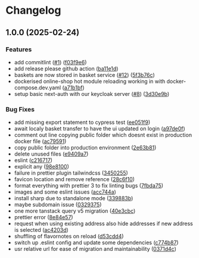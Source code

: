 # Changelog

## 1.0.0 (2025-02-24)


### Features

* add commitlint ([#1](https://github.com/KompBasEntw-HTW/online-shop/issues/1)) ([f03f9e6](https://github.com/KompBasEntw-HTW/online-shop/commit/f03f9e6a7e7336fe80caa285796cff239ba3a3c8))
* add release please github action ([ba11e1d](https://github.com/KompBasEntw-HTW/online-shop/commit/ba11e1d998ecdbe7860fecfb68085a988aff0763))
* baskets are now stored in basket service ([#12](https://github.com/KompBasEntw-HTW/online-shop/issues/12)) ([5f3b76c](https://github.com/KompBasEntw-HTW/online-shop/commit/5f3b76cb0474c5d0f4e70702ede5052c208fc3b2))
* dockerised online-shop hot module reloading working in with docker-compose.dev.yaml ([a71b1bf](https://github.com/KompBasEntw-HTW/online-shop/commit/a71b1bf0735a6031e6f96d235d42a44c4b65923d))
* setup basic next-auth with our keycloak server ([#8](https://github.com/KompBasEntw-HTW/online-shop/issues/8)) ([3d30e9b](https://github.com/KompBasEntw-HTW/online-shop/commit/3d30e9bfbc92312bceabf2224cbbbd7db879ca0b))


### Bug Fixes

* add missing export statement to cypress test ([ee051f9](https://github.com/KompBasEntw-HTW/online-shop/commit/ee051f9ffe6f3d20f4415ec5e777a8545816e659))
* await localy basket transfer to have the ui updated on login ([a97de0f](https://github.com/KompBasEntw-HTW/online-shop/commit/a97de0ff77bc0c19ddba51e4d329d38e6644523e))
* comment out line copying public folder which doesnt exist in production docker file ([ac79591](https://github.com/KompBasEntw-HTW/online-shop/commit/ac795911b45e8d9c48d4193acb04ff7619dcb631))
* copy public folder into production environment ([2e63b81](https://github.com/KompBasEntw-HTW/online-shop/commit/2e63b81fbe72f7bc3eea8d69dc2c34a512a915bf))
* delete unused files ([e9409a7](https://github.com/KompBasEntw-HTW/online-shop/commit/e9409a7067f9ee9268102408e4ee79e375cf64e5))
* eslint ([c216717](https://github.com/KompBasEntw-HTW/online-shop/commit/c2167174cbb8ddc2fb65142b1bef2ef3f2419b17))
* explicit any ([98e8100](https://github.com/KompBasEntw-HTW/online-shop/commit/98e8100f4ffbb6a0486a98433ad667e2a71eac38))
* failure in prettier plugin tailwindcss ([3450255](https://github.com/KompBasEntw-HTW/online-shop/commit/34502553177ca4f81093d58526dfe1aad868c33f))
* favicon location and remove reference ([28c6f10](https://github.com/KompBasEntw-HTW/online-shop/commit/28c6f1042da9bdea8d900642cafc54206b020454))
* format everything with prettier 3 to fix linting bugs ([7fbda75](https://github.com/KompBasEntw-HTW/online-shop/commit/7fbda7538c67bac00c5f7aef5096ef4f533580a7))
* images and some eslint issues ([acc744a](https://github.com/KompBasEntw-HTW/online-shop/commit/acc744a5ba0c7f78aeeecf453b193fe26b995e68))
* install sharp due to standalone mode ([339883b](https://github.com/KompBasEntw-HTW/online-shop/commit/339883bf806d63fd1550cc7b3ea7b34f8aa99806))
* maybe subdomain issue ([0329375](https://github.com/KompBasEntw-HTW/online-shop/commit/03293753930477a8c5e716107a1d882025567977))
* one more tanstack query v5 migration ([40e3cbc](https://github.com/KompBasEntw-HTW/online-shop/commit/40e3cbcff68ece52e83c7693d2636b55d1d73027))
* prettier error ([8e84e57](https://github.com/KompBasEntw-HTW/online-shop/commit/8e84e576892cf957cde6a13c714bc375927f053c))
* request when using existing address also hide addresses if new address is selected ([ac4203d](https://github.com/KompBasEntw-HTW/online-shop/commit/ac4203dec5d59dc5d22c65ecf8e99466f32099c5))
* shuffling of flavornotes on reload ([d53cdd4](https://github.com/KompBasEntw-HTW/online-shop/commit/d53cdd4bcad75aba16e15f82253253721ffad3c0))
* switch up .eslint config and update some dependencies ([c774b87](https://github.com/KompBasEntw-HTW/online-shop/commit/c774b87467816ffd5428e9d936b3ddbd40d9e905))
* usr relative url for ease of migration and maintainability ([0371d4c](https://github.com/KompBasEntw-HTW/online-shop/commit/0371d4c93b2c70627ce1e6ca9ae02cf18acb2258))
